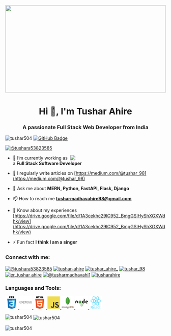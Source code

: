 <!-- [![MasterHead](https://www.proofhub.com/wp-content/uploads/2020/08/Web-Developer.gif)](https://www.proofhub.com/wp-content/uploads/2020/08/Web-Developer.gif) -->
<img  width="100%" height="275" src="https://www.proofhub.com/wp-content/uploads/2020/08/Web-Developer.gif" />
<h1 align="center">Hi 👋, I'm Tushar Ahire</h1>
<h3 align="center">A passionate Full Stack Web Developer from India</h3>

<p align="left"> <img src="https://komarev.com/ghpvc/?username=tushar504&label=Profile%20views&color=0e75b6&style=flat" alt="tushar504" /> <a href="https://github.com/tushar504?tab=followers"><img src="https://img.shields.io/github/followers/tushar504?label=Followers&style=social" alt="GitHub Badge"></a></p>

<p align="left"> <a href="https://twitter.com/@tushara53823585" target="blank"><img src="https://img.shields.io/twitter/follow/tushara53823585?logo=twitter&style=for-the-badge" alt="@tushara53823585" /></a> </p>
<img align="right" width="300" src="https://www.mygo.ge/uploads/blog/1584023795.jpg" />

- 🌱 I’m currently working as a  **Full Stack Software Developer**

- 📝 I regularly write articles on [https://medium.com/@tushar_98](https://medium.com/@tushar_98)

- 💬 Ask me about **MERN, Python, FastAPI, Flask, Django**

- 📫 How to reach me **tusharmadhavahire98@gmail.com**

- 📄 Know about my experiences [https://drive.google.com/file/d/1A3cekhc29lC952_BmgGSIHyShXGXWdhk/view](https://drive.google.com/file/d/1A3cekhc29lC952_BmgGSIHyShXGXWdhk/view)

- ⚡ Fun fact **I think I am a singer**

<h3 align="left">Connect with me:</h3>
<p align="left">
<a href="https://twitter.com/tushara53823585" target="blank"><img align="center" src="https://raw.githubusercontent.com/rahuldkjain/github-profile-readme-generator/master/src/images/icons/Social/twitter.svg" alt="@tushara53823585" height="30" width="40" /></a>
<a href="https://linkedin.com/in/tushar-ahire" target="blank"><img align="center" src="https://raw.githubusercontent.com/rahuldkjain/github-profile-readme-generator/master/src/images/icons/Social/linked-in-alt.svg" alt="tushar-ahire" height="30" width="40" /></a>
<a href="https://instagram.com/tushar_ahire_" target="blank"><img align="center" src="https://raw.githubusercontent.com/rahuldkjain/github-profile-readme-generator/master/src/images/icons/Social/instagram.svg" alt="tushar_ahire_" height="30" width="40" /></a>
<a href="https://medium.com/@tushar_98" target="blank"><img align="center" src="https://raw.githubusercontent.com/rahuldkjain/github-profile-readme-generator/master/src/images/icons/Social/medium.svg" alt="tushar_98" height="30" width="40" /></a>
<a href="https://www.youtube.com/channel/UCBuqUJfggxhmlwMDsEHm56g" target="blank"><img align="center" src="https://raw.githubusercontent.com/rahuldkjain/github-profile-readme-generator/master/src/images/icons/Social/youtube.svg" alt="er_tushar ahire" height="30" width="40" /></a>
<a href="https://www.hackerrank.com/tusharmadhavahi1" target="blank"><img align="center" src="https://raw.githubusercontent.com/rahuldkjain/github-profile-readme-generator/master/src/images/icons/Social/hackerrank.svg" alt="@tusharmadhavahi1" height="30" width="40" /></a>
<a href="https://www.leetcode.com/tusharahire" target="blank"><img align="center" src="https://raw.githubusercontent.com/rahuldkjain/github-profile-readme-generator/master/src/images/icons/Social/leet-code.svg" alt="tusharahire" height="30" width="40" /></a>
</p>

<h3 align="left">Languages and Tools:</h3>
<p align="left"> <a href="https://www.w3schools.com/css/" target="_blank" rel="noreferrer"> <img src="https://raw.githubusercontent.com/devicons/devicon/master/icons/css3/css3-original-wordmark.svg" alt="css3" width="40" height="40"/> </a> <a href="https://expressjs.com" target="_blank" rel="noreferrer"> <img src="https://raw.githubusercontent.com/devicons/devicon/master/icons/express/express-original-wordmark.svg" alt="express" width="40" height="40"/> </a> <a href="https://www.w3.org/html/" target="_blank" rel="noreferrer"> <img src="https://raw.githubusercontent.com/devicons/devicon/master/icons/html5/html5-original-wordmark.svg" alt="html5" width="40" height="40"/> </a> <a href="https://developer.mozilla.org/en-US/docs/Web/JavaScript" target="_blank" rel="noreferrer"> <img src="https://raw.githubusercontent.com/devicons/devicon/master/icons/javascript/javascript-original.svg" alt="javascript" width="40" height="40"/> </a> <a href="https://www.mongodb.com/" target="_blank" rel="noreferrer"> <img src="https://raw.githubusercontent.com/devicons/devicon/master/icons/mongodb/mongodb-original-wordmark.svg" alt="mongodb" width="40" height="40"/> </a> <a href="https://nodejs.org" target="_blank" rel="noreferrer"> <img src="https://raw.githubusercontent.com/devicons/devicon/master/icons/nodejs/nodejs-original-wordmark.svg" alt="nodejs" width="40" height="40"/> </a> <a href="https://reactjs.org/" target="_blank" rel="noreferrer"> <img src="https://raw.githubusercontent.com/devicons/devicon/master/icons/react/react-original-wordmark.svg" alt="react" width="40" height="40"/> </a>

<p><img align="left" src="https://github-readme-stats.vercel.app/api/top-langs?username=tushar504&show_icons=true&locale=en&layout=compact" alt="tushar504" /></p>

<p>&nbsp;<img align="center" src="https://github-readme-stats.vercel.app/api?username=tushar504&show_icons=true&locale=en" alt="tushar504" /></p>

<p><img align="center" src="https://github-readme-streak-stats.herokuapp.com/?user=tushar504&" alt="tushar504" /></p>
